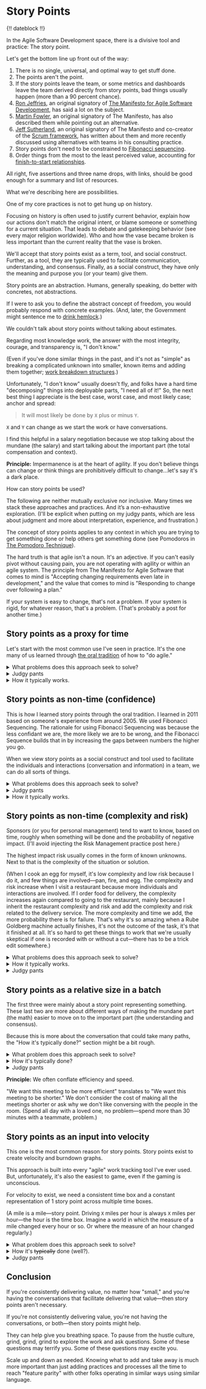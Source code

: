 # Story Points

{!! dateblock !!}

In the Agile Software Development space, there is a divisive tool and practice: The story point.

Let's get the bottom line up front out of the way:

1. There is no single, universal, and optimal way to get stuff done.
2. The points aren't the point.
3. If the story points leave the team, or some metrics and dashboards leave the team derived directly from story points, bad things usually happen (more than a 90 percent chance).
4. [Ron Jeffries](https://ronjeffries.com/articles/019-01ff/story-points/Index.html), an original signatory of [The Manifesto for Agile Software Development](http://agilemanifesto.org), has said a lot on the subject.
5. [Martin Fowler](https://martinfowler.com/bliki/StoryPoint.html), an original signatory of The Manifesto, has also described them while pointing out an alternative.
6. [Jeff Sutherland](https://www.scruminc.com/story-points-why-are-they-better-than/), an original signatory of The Manifesto and co-creator of the [Scrum framework](https://scrumguides.org), has written about them and more recently discussed using alternatives with teams in his consulting practice.
7. Story points don't need to be constrained to [Fibonacci sequencing](https://en.wikipedia.org/wiki/Fibonacci_sequence).
8. Order things from the most to the least perceived value, accounting for [finish-to-start relationships](https://en.wikipedia.org/wiki/Dependency_(project_management)#Standard_types_of_dependencies).

All right, five assertions and three name drops, with links, should be good enough for a summary and list of resources.

What we're describing here are possibilities.

One of my core practices is not to get hung up on history.

Focusing on history is often used to justify current behavior, explain how our actions don't match the original intent, or blame someone or something for a current situation. That leads to debate and gatekeeping behavior (see every major religion worldwide). Who and how the vase became broken is less important than the current reality that the vase is broken.

We'll accept that story points exist as a term, tool, and social construct. Further, as a tool, they are typically used to facilitate communication, understanding, and consensus. Finally, as a social construct, they have only the meaning and purpose you (or your team) give them.

Story points are an abstraction. Humans, generally speaking, do better with concretes, not abstractions.

If I were to ask you to define the abstract concept of freedom, you would probably respond with concrete examples. (And, later, the Government might sentence me to [drink hemlock](https://en.wikipedia.org/wiki/Trial_of_Socrates).)

We couldn't talk about story points without talking about estimates.

Regarding most knowledge work, the answer with the most integrity, courage, and transparency is, "I don't know."

(Even if you've done similar things in the past, and it's not as "simple" as breaking a complicated unknown into smaller, known items and adding them together; [work breakdown structures](https://en.wikipedia.org/wiki/Work_breakdown_structure).)

Unfortunately, "I don't know" usually doesn't fly, and folks have a hard time "decomposing" things into deployable parts, "I need all of it!" So, the next best thing I appreciate is the best case, worst case, and most likely case; anchor and spread:

> It will most likely be done by `X` plus or minus `Y`.

`X` and `Y` can change as we start the work or have conversations.

I find this helpful in a salary negotiation because we stop talking about the mundane (the salary) and start talking about the important part (the total compensation and context).

<aside>

**Principle:** Impermanence is at the heart of agility. If you don't believe things can change or think things are prohibitively difficult to change...let's say it's a dark place.

</aside>

How can story points be used?

The following are neither mutually exclusive nor inclusive. Many times we stack these approaches and practices. And it’s a non-exhaustive exploration. (I'll be explicit when putting on my judgy pants, which are less about judgment and more about interpretation, experience, and frustration.)

The concept of story points applies to any context in which you are trying to get something done or help others get something done (see Pomodoros in [The Pomodoro Technique](https://francescocirillo.com/products/the-pomodoro-technique)).

The hard truth is that agile isn't a noun. It's an adjective. If you can't easily pivot without causing pain, you are not operating with agility or within an agile system. The principle from The Manifesto for Agile Software that comes to mind is "Accepting changing requirements even late in development," and the value that comes to mind is "Responding to change over following a plan."

If your system is easy to change, that's not a problem. If your system is rigid, for whatever reason, that's a problem. (That's probably a post for another time.)

## Story points as a proxy for time

Let's start with the most common use I've seen in practice. It's the one many of us learned through [the oral tradition](https://youtu.be/fzqEHwXVpKQ) of how to "do agile."

<details>
<summary>What problems does this approach seek to solve?</summary>

This is a non-exhaustive list, and I have not seen empirical research or evidence that it works for all people in all contexts.

1. The belief that humans are bad at estimating time.
2. It's faster to estimate in points than it is to estimate in time. (Mainly because we're not trying to be exact.)
3. Improved capacity planning.

</details>

<details>
<summary>Judgy pants</summary>

The points aren't the point. The understanding and consensus about what we're about to do are.

1. Humans are decent at estimating time (or anything else) when details about the outcome are known, and we don't try and be precise. This is one reason we believe gathering requirements upfront will improve estimations and predictability. But, unfortunately, we often spend so much time gathering requirements and designing based on those requirements that we reduce the time available to execute whatever we're planning.
2. The points aren't the point, and the desire to speed up estimating means we reduce the time spent on understanding and reaching a consensus around what is being asked for. Further, we increase cognitive load and time to get the estimate for this use case because we're juggling numbers; it'll take `X` hours. I multiply `X` by `Y` to arrive at `Z` story points. Further, I must round `Z` up to the nearest Fibonacci number if we use the Fibonacci Sequence. Finally, users and sponsors don't care about points, so to answer the question of "when will it be done," we need to reverse engineer the points back to time. I've seen teams create spreadsheet tools to make it faster to convert. This adds complexity and maintenance for an optional need we've imposed on ourselves; eliminate the conversion.
3. Capacity planning presumes the same state of the people and time doing the thing (group or individual). I don't know about you, but I'm not an assembly line robot, and I get tired sometimes, go on vacation, or do other things. So, we're constantly adjusting capacity based on present reality. Further, no matter how many times we invoke [Brooks's Law](https://en.wikipedia.org/wiki/Brooks%27s_law), we believe adding people adds capacity to software development projects; software isn't an assembly line of standardized parts.
4. Humans are great at procrastination or inflating the complexity of a solution to a given problem. See [Rube Goldberg Machines](https://en.wikipedia.org/wiki/Rube_Goldberg_machine). This tendency leads to creating bloated and byzantine operating environments wherein changing something as simple as a lightbulb becomes an all-day affair with multiple communications across multiple people and departments. For example, only maintenance personnel can change the lightbulb. They must adhere to the policies and laws related to work in general ([OSHA](https://en.wikipedia.org/wiki/Occupational_Safety_and_Health_Act_(United_States)) in the United States). That means carrying the ladders properly, wearing the correct safety gear, and so on.

> Do the most important thing until it ships or is no longer the most important thing.
>
> <cite>Kent Beck</cite>

And, because movie references are kind of my thing:

> Stop trying to hit, and hit me.
>
> <cite>Morpheus, *The Matrix*

If the story points are a proxy for time, use time. Then you don't have to train people, document what the term means, and so on. In other words, you increase transparency by increasing the amount of work not done; the definition of simple from The Manifesto.

</details>

<details>
<summary>How it typically works.</summary>

We have a list of stuff we want to get done someday, maybe.

An optimization is that the list is ordered from top-to-bottom from the greatest to the least perceived value; this reduces scanning the list to find the most important thing. If we take something from the top, it's always the most important thing. Further, if the thing on the top of the list depends on something else being finished first, it inherits the perceived value of the successor. For example, Item A has a perceived value of 5. Item B has a perceived value of 2. Item B must be completed before Item A can be started, finished, or both. Item B has a perceived value of 7 and goes to the top of the list.

We look at the most important thing, Item B. First, the individual or group who are [accountable](https://medium.com/@kentbeck_7670/accountability-in-software-development-375d42932813), responsible, or both for getting the thing done have a conversation (the part that matters) to reach mutual understanding and consensus on how long it will take, in time.

They apply a multiplier to convert the time into the story point equivalent. If using Fibonacci sequenced numbers, they'll typically round the number up to the nearest Fibonacci number.

The multiplier adds padding for the unknown, ever-changing reality in which we find ourselves; meetings, vacations, firefighting, sickness, and so on.

</details>

## Story points as non-time (confidence)

This is how I learned story points through the oral tradition. I learned in 2011 based on someone's experience from around 2005. We used Fibonacci Sequencing. The rationale for using Fibonacci Sequencing was because the less confidant we are, the more likely we are to be wrong, and the Fibonacci Sequence builds that in by increasing the gaps between numbers the higher you go.

When we view story points as a social construct and tool used to facilitate the individuals and interactions (conversation and information) in a team, we can do all sorts of things.

<details>
<summary>What problems does this approach seek to solve?</summary>

- Give a numeric value to a single abstract concept (confidence in this case).
- Operate as a shorthand for communicating understanding to stakeholders and interested parties.
- When using story points to measure confidence, we don't need a strict definition of ready; we can use the points to communicate an individual or collective understanding.
- Reduce context switching and cognitive load; time is time, and a story point is a proxy for another abstract concept.

</details>

<details>
<summary>Judgy pants</summary>

Shorthand is excellent for expediting communication. You may sacrifice quality for that shorthand. The sacrifice in quality reclaims the speed benefit received from expediting communication. (Consider this as the leverage debt metaphor when someone mentions [technical debt](https://youtu.be/Jp5japiHAs4), only this is communication debt.)

A short, lighthearted example is when I first heard someone use the term "obvy" as shorthand for "obviously." I paused the conversation and asked what the term meant—the term "obvy" wasn't.

I was a Federal Government contractor for 10 years. Lots of acronyms to expedite communication. Acronyms are an abstraction; humans don't do well with abstracts—abstracts differ from similes, metaphors, and analogies. The FBI is shorthand for The United States Federal Bureau of Investigation.

I went to work for the private sector as a Scrum Master. I asked the team who our customer was. They said, "The FBI."

I was blown away. I was like, "We're making stuff for the FBI‽"

They nodded. They were confused by my shock and enthusiasm.

I said, "I thought this was an internal product. I didn't know we did work for The Government."

The penny dropped for the team's manager, who said, "No. Not that FBI. FBI stands for (I literally can't remember, it started with 'Finance')."

It took him less than 2 seconds to say the acronym. It took him less than 2 seconds to say the full name. It took 30 seconds to explain what "FBI" stood for. (And my autocorrect helper keeps wanting to use "The" in front of it because there is only one FBI, apparently.)

In the remaining time I was there, I didn't mentally unpack the acronym to the organization's name. Instead, I translated it to "the customer."

To tie a bow on this:

1. Stop trying to hit me, and hit me. If the numbers represent confidence, call them that. (Even if it means modifying the tools you use to track work.)
2. The United States Federal Government passed a law regarding plain language in Federal Government communications; long ago and far away now. There is a plain language [website](https://www.plainlanguage.gov/resources/articles/keep-it-jargon-free/) with all sorts of good stuff for citizens and Government employees. [One page](https://www.plainlanguage.gov/resources/articles/keep-it-jargon-free/) entitled *Keep It Jargon-free* has the following: The English Defence Minister, George Robertson, tried cutting out abbreviations and acronyms at the Ministry of Defence. “I soon realized solving Bosnia would be easier.”
3. And, [something funny](https://youtu.be/wXlvy3sTTBk) from Good Morning Vietnam.

Most problems we experience when operating as a group boil down to communication. We create most tools and solutions to overcome perceived communication and coordination problems. If the tools and solutions make it so humans don't have to talk to one another, we haven't solved the communication problem. We've implemented a workaround.

</details>

<details>
<summary>How it typically works.</summary>

The individual or group will give a time-based target. It could be days, hours, a precise calendar date, or another time-based thing. The story points become a multiplier of sorts.

For example, best case, I think something will take an hour. I do not understand the request and system, so I give it a story point value of 4 (because we're not using the Fibonacci Sequence). So it could take 4 times longer. The ensuing conversation (the important part) might revolve around how to make that number lower. Do I (or the group) need a better understanding of the system? Is there something in the code causing friction? If so, can we remove it? If so, how long and how confident are we in that estimate? And so on.

The understanding and consensus is the point.

(Judgy pants: Scrum has up to an eight-hour time box for Sprint Planning, partly to allow for the conversation to happen in that session; that's why it's called planning, not reporting on the plan—it's a working session. People just getting to know one another will take longer to communicate effectively, and having time available for real conversations is more important than strictly adhering to a deadline we're in control of. We'll get 100 of the greatest minds together to solve world hunger in 30 minutes.)

</details>

## Story points as non-time (complexity and risk)

Sponsors (or you for personal management) tend to want to know, based on time, roughly when something will be done and the probability of negative impact. (I'll avoid injecting the Risk Management practice post here.)

The highest impact risk usually comes in the form of known unknowns. Next to that is the complexity of the situation or solution.

(When I cook an egg for myself, it's low complexity and low risk because I do it, and few things are involved—pan, fire, and egg. The complexity and risk increase when I visit a restaurant because more individuals and interactions are involved. If I order food for delivery, the complexity increases again compared to going to the restaurant, mainly because I inherit the restaurant complexity and risk and add the complexity and risk related to the delivery service. The more complexity and time we add, the more probability there is for failure. That's why it's so amazing when a Rube Goldberg machine actually finishes, it's not the outcome of the task, it's that it finished at all. It's so hard to get these things to work that we're usually skeptical if one is recorded with or without a cut—there has to be a trick edit somewhere.)

<details>
<summary>What problems does this approach seek to solve?</summary>

- Similar to the confidence variation, time is time and story points are something else (complexity and risk in this case).

The analogy I like to use is folding an origami crane. The complexity of the crane does not change; there are the same number and style of folds regardless of who's folding it. However, I've folded origami cranes hundreds of times; it will probably take me less time than someone who has never folded one or someone with a disability (like arthritis).

</details>

<details>
<summary>How it typically works.</summary>

We (the group or individual responsible, accountable, or both for getting the stuff done) determine a scale. In this case, complexity and risk will be on a two-dimensional scale. Each intersection is given a corresponding story point value (a [reduce or fold function](https://en.wikipedia.org/wiki/Fold_%28higher-order_function%29) if you're into functional programming).

The following table uses complexity and risk along with a Fibonacci Sequence.

<table style="text-align: center; border-spacing: var(--s-spacer);">
	<tbody>
		<tr>
			<th rowspan="3" scope="col" style="width: 1rem; transform: rotate(-90deg);">Complexity</th>
			<td style="text-align: right;"><abbr title="High">H</abbr></td>
			<td>3</td>
			<td>5</td>
			<td>8</td>
		</tr>
		<tr>
			<td style="text-align: right;"><abbr title="Medium">M</abbr></td>
			<td>2</td>
			<td>3</td>
			<td>5</td>
		</tr>
		<tr>
			<td style="text-align: right;"><abbr title="Low">L<abbr title="High"></td>
			<td>1</td>
			<td>2</td>
			<td>3</td>
		</tr>
		<tr>
			<th colspan="2"></th>
			<td><abbr title="Low">L</abbr></td>
			<td><abbr title="Medium">M</abbr></td>
			<td><abbr title="High">H</abbr></td>
		</tr>
        <tr>
			<th colspan="5">Risk</th>
		</tr>
	</tbody>
</table>

Now we can focus on the conversation rather than the points and define criteria for each aspect.

The following are just examples, not mandates.

What criteria describe low complexity or risk?

Our team can do it all by their lonesome, from start-to-finish soup-to-nuts, not just the development piece but the roll-out, marketing, and success tracking.

What about medium complexity?

Our team may depend on two other teams to get their part done before we can do it, and we decide that's a medium complexity. Or is our codebase just that rigid?

How do we reduce those dependencies? Or, how do we introduce flexibility into the codebase?

The points aren't the point.

What does it take for us to think the risk is low? Medium? High? What can we do to get whatever we're looking at moved toward the lower side of the scale? Maybe "proper" story slicing will do it?

Kent Beck, an original signatory of The Manifesto for Agile Software Development and credited with capturing, if not inventing, [Extreme Programming](https://en.wikipedia.org/wiki/Extreme_programming), once said:

> Make the change easy—this may be hard—then make the easy change.

</details>

<details>
<summary>Judgy pants</summary>

Seriously, please stop trying to hit me and hit me.

Engineers tend to be a pretty literal bunch. Further, humans generally do better with concrete things rather than abstractions. Change is hard enough. We don't need to tack on learning a new language. Finally, [Conway's law](https://en.wikipedia.org/wiki/Conway%27s_law) will win the day.

If you don't know what Conway's Law says, try this.

I can describe the code if you show me the people and how they communicate. Further, if you show me the code, I can probably describe the people and operating models.

Indirect communication styles tend to lead to software with indirect and circuitous routes of getting to the desired outcomes; Rube Goldberg machines. I see this a lot in organizations where folks would rather "nice each other to death" than be perceived as rude due to being direct in their communication. (Or organizations with little psychological safety.)

Another thing we see, thanks to marketing and branding, is creating new labels for already-named things. Or, misapplying common labels to a custom implementation, "We do Scrum, we just don't have a Product Backlog, don't use Sprints, and refuse to do retrospectives."

Don't get me wrong, naming things is hard, and you may not know a concept has a label, but it's easier to modify your word when you find out than it is to get the world to accept your new word.

I [accidentally created Scrum and Agile Software Development](/experiences/agile-software-development/in-an-ideal-world/). I was working on a name for the way I was working. A year or so later, I was introduced to Scrum and Agile Software Development, one less thing I needed to create and maintain. (At the same time, I was introduced to Extreme Programming, The Pomodoro Technique, Getting Things Done, The Project Management Body of Knowledge, and many other representations of similar concepts. Now it's just how I work, no labels.)

If our users (or sponsors) think in terms of time, talk in terms of time. If our users (or sponsors) want to discuss risk, talk about risk. Complexity? Talk about complexity.

Don't burden them with learning a new label, definition, or abstract concept that's a proxy for another abstract concept, like risk and complexity (unless they ask for it). And be patient because we all have linguistic baggage that must be unpacked for "common" words like "risk." Much less the debate around whether something called a "feature" could be estimated in "story points" because it's not a "user story" in our work tracking system.

> Don't get caught up in the thickness of thin things.
>
> <cite>Stephen R. Covey</cite>

</details>

## Story points as a relative size in a batch

The first three were mainly about a story point representing something. These last two are more about different ways of making the mundane part (the math) easier to move on to the important part (the understanding and consensus).

Because this is more about the conversation that could take many paths, the "How it's typically done?" section might be a bit rough.

<details>
<summary>What problem does this approach seek to solve?</summary>

- Simplify the mundane part (the math) to get to the important part (understanding and consensus).

</details>

<details>
<summary>How it's typically done?</summary>

There's usually a large batch of things (Product Backlog or to-do list). We are moving some things from the large batch to create a smaller one (Sprint Backlog or today list). There's usually a time constraint to deliver things moved into the smaller batch. The large batch is sorted from the thing with the most perceived value to the thing with the least perceived value.

Let's say we have the following in our "large" batch:

1. Item A.
2. Item B.
3. Item C.

Does Item A depend on something else being done first?

Yes.

Okay, on what?

Item B. We change our list:

1. Item B.
2. Item A.
3. Item C.

Item B moves to the top of the list. Does Item B depend on something else being done first?

No.

Great, bring Item B into the smaller batch and give it a story point of 1.

- Large batch:
	1. Item A.
	2. Item C.
- Small batch:
	1. Item B—1 story point.

Could we finish or start something else in the allotted time?

("No" is a perfectly valid response, nothing wrong with a batch size of 1.)

We say, "Yes."

Item A is now back at the top. Does Item A depend on something other than Item B to be done first?

No.

Great. Is Item A larger or smaller than Item B?

Larger.

How much larger?

**The mundane part:** Someone says 3 times larger, and someone else says 6 times larger. (See [Planning Poker](https://en.wikipedia.org/wiki/Planning_poker).)

Okay, why the discrepancy?

**The important part:** The person who said 3 knows something about the system the other person doesn't know, and they explain that it exists. The person who said 6 also knows something about the system that makes it more difficult, and they explain that it exists. And so it continues until everyone agrees that Item A is 4 times larger than Item B. So we mark Item A as being 4 story points (back to the mundane part).

- Large batch:
	1. Item C.
- Small batch:
	1. Item B—1 story point.
	2. Item A—4 story points.

Can we finish or start something else in the time allotted?

Yes.

Item C is now at the top of the larger batch. Does Item C depend on something else being done first?

No.

Great. Is Item C larger or smaller than Item A (the biggest thing we have so far)?

Smaller.

Is Item C larger or smaller than Item B?

Smaller.

- Large batch: Empty
- Small batch:
	1. Item C—1 story point.
	2. Item B—`x` story point.
	3. Item A—`4 * x` story points.

Great. Mark Item C as 1 story point. How much larger is Item B compared to Item C (the mundane part)?

**The important part:** We discuss and agree that Item B is 5 times larger than Item C.

**The mundane part:** We mark Item A as 20 story points because we already agreed it's 4 times larger *relative* to Item B.

- Large batch: Empty
- Small batch:
	1. Item C—1 story point.
	2. Item B—5 story points.
	3. Item A—20 story points.

Can we finish or start something else in the time allotted?

No.

Can I make Item A smaller?

Yes. We can delay certain functionality until later.

Great. Let's extract those pieces into a new item—Item D.

- Large batch:
	1. Item D
- Small batch:
	1. Item C—1 story point.
	2. Item B—5 story points.
	3. Item A—`x` story points.

Is Item A still larger than Item B?

Yes.

How much larger?

We talked and agreed Item A is now twice the size of Item B. Therefore, we mark Item A with 10 story points. (Item D is now at the top of the list.)

- Large batch:
	1. Item D
- Small batch:
	1. Item C—1 story point.
	2. Item B—5 story points.
	3. Item A—10 story points.

Can we start or finish something else in the time allotted?

Yes.

Is Item D larger or smaller than Item A?

Smaller.

Is Item D larger or smaller than Item B?

Smaller.

Is Item D larger or smaller than Item C?

Smaller.

Great. Mark Item D as 1.

- Large batch: Empty
- Small batch:
	1. Item D—1 story point.
	1. Item C—`x` story point.
	2. Item B—`x * 5` story points.
	3. Item A—`x * 5 * 2` story points.

How much larger is Item C relative to Item D?

We agree it's twice as large and mark Item C with 2 story points.

- Large batch: Empty
- Small batch:
	1. Item D—1 story point.
	1. Item C—2 story points.
	2. Item B—10 story points.
	3. Item A—20 story points.

Go forth and do the things!

</details>

<details>
<summary>Judgy pants</summary>

20 story points‽ You shouldn't have anything that large! Break it down further, split it across multiple time boxes, something! Anything! It's the end of the world! You don't know how to Agile. (Not a strawman, people have put on their judgy pants and said these things.)

There are a lot of assumptions built into this type of response.

If I have something that can be done in 1 minute, something 20 times larger can be done in 20 minutes.

(Stop trying to hit me, and hit me. The points aren't the point. And humans are better with concretes than abstracts.)

The point is understanding and consensus. Through the conversations, we teach each other about the implementation and context and simultaneously learn more about the user needs driving the prioritization. (No "offline" knowledge transfer sessions are necessary. No "give them the easy stuff until they get up to speed.")

If you don't enjoy hanging out and conversing with your teammates, explore and unpack that. If you don't care about the implementation or user needs, unpack that, "Why don't I like these people enough to spend time with them? Why don't I care about what we're building and why?"

Anything can feel like busy work that doesn't deliver value. However, things like story points, estimating in general, and meetings are tools, and they only provide value through how the participants use them. Further, they cannot be improved if the participants only say, "This thing has no value for me; therefore, it shouldn't exist."

Once we revealed Item B as the most important, why didn't we stop there and change the time allotted to match how long we thought it would take to get It done?

Then we ask, what knowledge we need to get Item B done? Who has that knowledge? Who else would like to have that knowledge?

Great! We have a team. Go, do the thing!

They do the thing until it's done, run out of time, or it's no longer the most important thing.

([Turtles all the way down](https://en.wikipedia.org/wiki/Turtles_all_the_way_down).)

No story points are necessary. Just a hypothesis, "We think we can get this done in `x` period." Run the experiment with the drive to get Item B done with a certain degree of quality as soon as possible. While running the experiment, capture work that can be delayed until later and any shortcuts performed. Reevaluate after the time is up.

Is Item B still the most important thing?

Yes.

Are these still the people with all knowledge to get it done?

No. We discovered this work here and need someone who knows about this thing. Cool. New team member!

What's the new hypothesis for when it'll be done?

Going down this line of questioning has spawned a few unpacking conversations with leaders. They can be summed up as "We can't operate this way. People are lazy (or perfectionists or procrastinators or will milk it for all it's worth), and it'll never get done."

Unpacking that baggage is always an exciting ride that includes questions like:

- Why are you in a relationship with people you don't believe have your best interests at heart and in mind?
- Is it that you don't trust them? Or that you don't trust your ability to pick humans to be in a relationship with?
- What evidence do you have to feel this way?
- Are you blaming them for your ex?

Direct communication can sometimes feel rude.

</details>

<aside>

**Principle:** We often conflate efficiency and speed.

"We want this meeting to be more efficient" translates to "We want this meeting to be shorter." We don't consider the cost of making all the meetings shorter or ask why we don't like conversing with the people in the room. (Spend all day with a loved one, no problem—spend more than 30 minutes with a teammate, problem.)

</aside>

## Story points as an input into velocity

This one is the most common reason for story points. Story points exist to create velocity and burndown graphs.

This approach is built into every "agile" work tracking tool I've ever used. But, unfortunately, it's also the easiest to game, even if the gaming is unconscious.

For velocity to exist, we need a consistent time box and a constant representation of 1 story point across multiple time boxes.

(A mile is a mile—story point. Driving `X` miles per hour is always `X` miles per hour—the hour is the time box. Imagine a world in which the measure of a mile changed every hour or so. Or where the measure of an hour changed regularly.)

<details>
<summary>What problem does this approach seek to solve?</summary>

- How much work can the team bring into a time box (capacity)?
- How long will delivering the estimated work take (forecasting)?
- The time box specifically seeks to solve the problem of [Parkinson's Law](https://en.wikipedia.org/wiki/Parkinson%27s_law) and acts as a foundational risk management plan; we reduce risk by working in smaller batches completed more often.

</details>

<details>
<summary>How it's <s>typically</s> done (well?).</summary>

(Judgy pants: It's *typically* done poorly.)

The team (or individual) establishes what 1 story point represents; I recommend it represent the start-to-finish "Hello, World!" in your operating context.

Posed as a question, "What will it take in your context for a user to ask to see 'Hello, World!' on a screen and then see it on their screen?" This becomes the representation of 1 story point. Every other request is sized relative to that.

(Judgy pants: If the 1-pointer takes longer than 1 day when translated to time, that's probably a sign that there are other things you could focus on than getting better at estimating, sequencing, and completing work.)

The "Hello, World!" recommendation has a bias toward separating time from story points. *Typically*, teams will stick to a story point representing 1 "ideal" day but typically won't include quality assurance, meetings, or other load multipliers. (Judgy pants: Regardless, if it's impossible to have a 1-point item because of the context you find yourself in, that's a sign.)

The team (or individual) establishes what time box they will use for an indefinite period. 2 weeks is typical for groups, and 1 day is typical for individuals.

The team (or individual) will typically use some form of batch reduction exercise (see previous section for one example). Everything is sized and brought into the smaller batch. (We're going to presume this is the first time.)

The team (or individual) tries to complete what they can within the allotted time.

At the end of the allotted time, we look at what got done and add all the story points of the done things together. That gives us our velocity for those two weeks. The velocity for those two weeks gives us our capacity for the next two weeks.

At the beginning of the two weeks, we don't bring in more points than we did in the previous two-week period (or an average of, say, the last five two-week periods). We can bring something else in if we finish all the work and still have time.

If you want to see what else typically happens, read the "judgy pants" section because this is where the "well" part ends.

</details>

<details>
<summary>Judgy pants</summary>

"Consistent" and "constant" are red flags here regarding agility. Agility embraces the reality that, well, reality is inconsistent and non-constant.

You might ask, "What happens if something is started but not finished?"

That's a question for the ages, is always a point of contention, and depends on the environment (context).

If your environment believes story points aren't the point, whatever doesn't get completed, typically gets put back into the larger batch and prioritized. The progress to date is usually saved somewhere. And it will either be resized when brought back into another time box or left with the same story point count despite work being started and saved for the future.

If your environment leads folks to consider points as part of the merit credit system (or worse, are explicit parts of vendor contracts), teams will typically split the item in two based on points. This warrants explaining.

Let's say we have Item A at 10 story points. It was brought into a time box but not completed. The team agrees that 8 story points worth of work was completed. So, they change the story points for Item A from 10 to 8, create Item B (a copy of Item A), and mark Item B as 2 story points. Item A is moved to complete, so the team gets "credit" for the work (according to velocity and burndown), not the value delivered to users.

If your environment wants to increase velocity, have the team apply story points to everything in the larger batch and never change them based on the current context (a context that hopefully is continuously improving). Hopefully, as the system becomes easier to change and the team's knowledge increases, the complexity of future work decreases; however, the initial story points will remain the same. Over time, the team will appear to get more work done when the complexity of the work decreases. From a psychological perspective, this can be motivating if you don't peel back too many onion layers.

If your environment wants to keep velocity constant, always recalculate story points based on current understanding.

I've never seen an environment that wanted to decrease velocity. However, a decreasing velocity could mean we're getting much better at our processes or focusing on hitting a "done" or "stable" state; users aren't asking for features or reporting bugs. (I had an app on iOS that hadn't been changed in years, no one was asking for new features or reporting bugs, and people were still buying it.)

</details>

## Conclusion

If you're consistently delivering value, no matter how "small," and you're having the conversations that facilitate delivering that value—then story points aren't necessary.

If you're not consistently delivering value, you're not having the conversations, or both—then story points might help.

They can help give you breathing space. To pause from the hustle culture, grind, grind, grind to explore the work and ask questions. Some of these questions may terrify you. Some of these questions may excite you.

Scale up and down as needed. Knowing what to add and take away is much more important than just adding practices and processes all the time to reach "feature parity" with other folks operating in similar ways using similar language.

